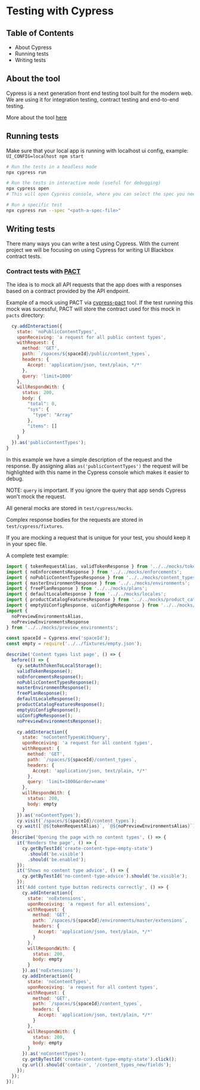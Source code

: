 # Testing with Cypress

## Table of Contents

- About Cypress
- Running tests
- Writing tests

## About the tool

Cypress is a next generation front end testing tool built for the modern web.
We are using it for integration testing, contract testing and end-to-end testing.

More about the tool [here](https://docs.cypress.io/guides/overview/why-cypress.html#In-a-nutshell)

## Running tests

Make sure that your local app is running with localhost ui config, example: `UI_CONFIG=localhost npm start`

```bash
# Run the tests in a headless mode
npx cypress run
```

```bash
# Run the tests in interactive mode (useful for debugging)
npx cypress open
# This will open Cypress console, where you can select the spec you need
```

```bash
# Run a specific test
npx cypress run --spec "<path-a-spec-file>"
```

## Writing tests

There many ways you can write a test using Cypress. With the current project we will be focusing on using Cypress for writing UI Blackbox contract tests.

### Contract tests with [PACT](https://docs.pact.io/)

The idea is to mock all API requests that the app does with a responses based on a contract provided by the API endpoint.

Example of a mock using PACT via [cypress-pact](https://github.com/contentful/cypress-pact) tool. If the test running this mock was sucessful, PACT will store the contract used for this mock in `pacts` directory:

```javascript
  cy.addInteraction({
    state: 'noPublicContentTypes',
    uponReceiving: 'a request for all public content types',
    withRequest: {
      method: 'GET',
      path: `/spaces/${spaceId}/public/content_types`,
      headers: {
        Accept: 'application/json, text/plain, */*'
      },
      query: 'limit=1000'
    },
    willRespondWith: {
      status: 200,
      body: {
        "total": 0,
        "sys": {
          "type": "Array"
        },
        "items": []
      }
    }
  }).as('publicContentTypes');
}
```

In this example we have a simple description of the request and the response. By assigning alias `as('publicContentTypes')` the request will be highlighted with this name in the Cypress console which makes it easier to debug.

NOTE: `query` is important. If you ignore the query that app sends Cypress won't mock the request.

All general mocks are stored in `test/cypress/mocks`.

Complex response bodies for the requests are stored in `test/cypress/fixtures`.

If you are mocking a request that is unique for your test, you should keep it in your spec file.

A complete test example:

```javascript
import { tokenRequestAlias, validTokenResponse } from '../../mocks/token';
import { noEnforcementsResponse } from '../../mocks/enforcements';
import { noPublicContentTypesResponse } from '../../mocks/content_types';
import { masterEnvironmentResponse } from '../../mocks/environments';
import { freePlanResponse } from '../../mocks/plans';
import { defaultLocaleResponse } from '../../mocks/locales';
import { productCatalogFeaturesResponse } from '../../mocks/product_catalog_features';
import { emptyUiConfigResponse, uiConfigMeResponse } from '../../mocks/ui_config';
import {
  noPreviewEnvironmentsAlias,
  noPreviewEnvironmentsResponse
} from '../../mocks/preview_environments';

const spaceId = Cypress.env('spaceId');
const empty = require('../../fixtures/empty.json');

describe('Content types list page', () => {
  before(() => {
    cy.setAuthTokenToLocalStorage();
    validTokenResponse();
    noEnforcementsResponse();
    noPublicContentTypesResponse();
    masterEnvironmentResponse();
    freePlanResponse();
    defaultLocaleResponse();
    productCatalogFeaturesResponse();
    emptyUiConfigResponse();
    uiConfigMeResponse();
    noPreviewEnvironmentsResponse();

    cy.addInteraction({
      state: 'noContentTypesWithQuery',
      uponReceiving: 'a request for all content types',
      withRequest: {
        method: 'GET',
        path: `/spaces/${spaceId}/content_types`,
        headers: {
          Accept: 'application/json, text/plain, */*'
        },
        query: 'limit=1000&order=name'
      },
      willRespondWith: {
        status: 200,
        body: empty
      }
    }).as('noContentTypes');
    cy.visit(`/spaces/${spaceId}/content_types`);
    cy.wait([`@${tokenRequestAlias}`, `@${noPreviewEnvironmentsAlias}`]);
  });
  describe('Opening the page with no content types', () => {
    it('Renders the page', () => {
      cy.getByTestId('create-content-type-empty-state')
        .should('be.visible')
        .should('be.enabled');
    });
    it('Shows no content type advice', () => {
      cy.getByTestId('no-content-type-advice').should('be.visible');
    });
    it('Add content type button redirects correctly', () => {
      cy.addInteraction({
        state: 'noExtensions',
        uponReceiving: 'a request for all extensions',
        withRequest: {
          method: 'GET',
          path: `/spaces/${spaceId}/environments/master/extensions`,
          headers: {
            Accept: 'application/json, text/plain, */*'
          }
        },
        willRespondWith: {
          status: 200,
          body: empty
        }
      }).as('noExtensions');
      cy.addInteraction({
        state: 'noContentTypes',
        uponReceiving: 'a request for all content types',
        withRequest: {
          method: 'GET',
          path: `/spaces/${spaceId}/content_types`,
          headers: {
            Accept: 'application/json, text/plain, */*'
          }
        },
        willRespondWith: {
          status: 200,
          body: empty
        }
      }).as('noContentTypes');
      cy.getByTestId('create-content-type-empty-state').click();
      cy.url().should('contain', '/content_types_new/fields');
    });
  });
});
```
